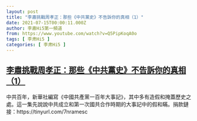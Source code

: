 ```yaml
---
layout: post
title: "李肅挑戰周孝正：那些《中共黨史》不告訴你的真相（1）"
date: 2021-07-15T00:00:11.000Z
author: 李肅Hi5第一頻道
from: https://www.youtube.com/watch?v=Q5PipKoqA0o
tags: [ 李肃Hi5 ]
categories: [ 李肃Hi5 ]
---
```

<!--1626307211000-->
[李肅挑戰周孝正：那些《中共黨史》不告訴你的真相（1）](https://www.youtube.com/watch?v=Q5PipKoqA0o)
------

<div>
中共百年，新華社編寫《中國共產黨一百年大事記》，其中多有造假和掩蓋歷史之處。這一集先說說中共成立和第一次國共合作時期的大事記中的假和瞞。捐款鏈接：https://tinyurl.com/7nramesc
</div>
